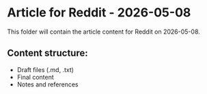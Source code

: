 # Article for Reddit - 2026-05-08

This folder will contain the article content for Reddit on 2026-05-08.

## Content structure:
- Draft files (.md, .txt)
- Final content
- Notes and references
